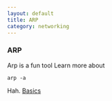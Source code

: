 ```yaml
---
layout: default
title: ARP
category: networking
---
```

### ARP
Arp is a fun tool
Learn more about
```
arp -a
```
Hah.
[Basics](/networking/basics) 

